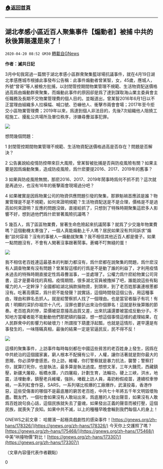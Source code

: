 ###  [:house:返回首頁](https://github.com/ourhimalayas/txt)
---

## 湖北孝感小區近百人聚集事件【煽動者】被捕 中共的秋後算賬還是來了！
`2020-04-20 08:52 GM30` [轉載自GNews](https://gnews.org/zh-hant/179164/)

**作者：滅共日記**

3月中旬我寫過一篇關于湖北孝感小區群衆聚集籃球場抗議事件，就在4月19日湖北孝感應城市根據此事發布公告稱：此事件煽動者曾某智，女，45歲，應城人，外號“曾哥”等人被檢方批捕，以封閉管控期間物業管理不規範、生活物資配送價格過高爲由煽動群衆聚集，而煽動此事件的原因卻是爲了達到謀取海山業主委員會主任職務及長期不交物業管理費的個人目的。並報道出，曾某智2016年6月1日以不正當理由組織多人拉橫幅、喊口號、恐嚇他人、衝擊市兩會會場；2017年至今拒交小區物業管理費；2019年以來，爲達到個人非法目的，先後7次組織他人阻撓工程施工、擾亂公共場所及單位秩序，涉嫌尋釁滋事犯罪。

![](https://s3.amazonaws.com/gnews-media-offload/wp-content/uploads/2020/04/20084315/1-171.jpg)

想問幾個問題：

1 封閉管控期間物業管理不規範、生活物資配送價格過高是否存在？問題是否解決？

2 公告裏說給疫情防控帶來巨大風險，曾某智被批捕是否與防疫風險有關？如果主要是因爲煽動聚集，造成防疫風險，爲什麽要提2016、2017、2019年的舊事？

3 如果與防疫風險無關，那麽2016、2017、2019年鬧事時爲何不抓不罰？這次就是再過分，也沒有16年的衝擊兩會現場過分吧？

4 如果確實是因爲物業公司的物資供應問題引發的聚集，那罪魁禍首應該是誰？物業管理是不是不規範，如何來證明規範？生活物資配送是不是合理，價格是不是過高如何來證明？反應的問題沒做，直接給抓了，只想到了特殊時期聚集這麽多人影響不好，想到過他們爲什麽冒著風險抗議嗎？

5 幾百人，爲了區區物業費，冒著生命危險起來抗議鬧事？就爲了少交幾年物業費嗎？這個動機太牽強了，一個人真能煽動上千人嗎？居民如果沒有共同訴求“煽動”談何容易？沒有的事被人一煽動就聚集？我不相信其他近百人都是傻子。如果一點問題沒有，不會有人閑著沒事跟著鬧事。蒼蠅不叮無縫的蛋！

![](https://s3.amazonaws.com/gnews-media-offload/wp-content/uploads/2020/04/20084507/2-126.jpg)

我不相信老百姓連這最基本的判斷力都沒有，爲什麽都在說聚集的問題，爲什麽沒有人調查物業有沒有問題？曾某智這樣的行爲是不是動了誰的利益了，才利用疫情未過去的特殊時期直接定性爲尋釁滋事，一並處理了。公權力爲什麽給物業公司背書，這才是要尋找的真相。疫情期間，很多湖北官員被撸掉了吧，誰能說這些有點權力的人一定幹淨？全國都給湖北捐款捐物資，到頭來，到了老百姓那裏連根蔥都沒有。吃著高價菜，爲什麽不能發聲？說實話，這個時間發這個公告，用這種事由，理由和罪名去抓人。就是給警察抓人找了一個理由。也是當官者腦子有坑！有病！明顯的深扒你祖宗十八代，沒罪也要扒出來治你個罪名！這就是秋後算賬的節奏。老百姓真的慘，菜價被惡意擡高品質又差，出來抗議還要被當成反動分子。不知地方當權者能不能動動他們那肥碩的腦袋，想一想這個事情這樣的處理結果，在人民群衆中的影響力和破壞力！所謂按下葫蘆浮起瓢，也就是這情形，遲早還是有事發生的，一味隱瞞真相，最後的結果一定是官逼民反，民不得不反！

![](https://s3.amazonaws.com/gnews-media-offload/wp-content/uploads/2020/04/20084438/3-106.jpg)

這樣的聚集事件，上訪事件每時每刻都在中國這些貧苦的老百姓身上發生，因爲在中共統治的這個國家裏，窮人根本不配擁有公平，人權，讓你活著就是對你最大的恩賜，你必須學會感恩。你上訪，維權，你打警察就是暴力抗法，襲警；警察打你，就算打死你，也是執法，最多算是執法過度。想想文革，三年大饑荒，西藏鎮壓，新疆大屠殺，板橋水庫，六四屠殺，計劃生育，法輪功，硬上三峽，洪水，地震，活埋動車，鎮壓老兵維權，強拆，堵截上訪人員，毒奶粉假疫苗，連續校車慘禍，一系列紅會作惡，SARS，一系列堪比核爆的工廠爆炸，武漢投毒，香港作惡，這些受傷害的哪個不是最底層的窮苦老百姓，中共七十年將五千年文明毀壞殆盡。戰友們，一個社會如果沒有人敢站出來，爲底層的人發出聲音，如果沒有人敢爲百姓說句良心話，這個民族就失去了靈魂，如果發出正義的聲音而被打壓，這個民族，就喪失了良知。如果中共不滅，以上的種種早晚會輪到我們每個人的身上！

GNEWS之前文章：
哈爾濱一起極具戲劇性的感染事件！[https://gnews.org/zh–hans/178326/](https://gnews.org/zh–hans/178326/)
今天你上交護照了嗎？[https://gnews.org/zh–hans/175468/](https://gnews.org/zh–hans/175468/)
中美“哄擡物價”對比！[https://gnews.org/zh-hans/173307/](https://gnews.org/zh-hans/173307/)

（文章內容僅代表作者觀點）

0
